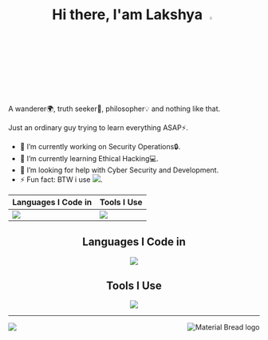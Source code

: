 <h1 align=center>Hi there, I'am Lakshya <img src="https://media.giphy.com/media/hvRJCLFzcasrR4ia7z/giphy.gif" width="4%"></h1>
A wanderer🌍, truth seeker🎩, philosopher💡 and nothing like that.

Just an ordinary guy trying to learn everything ASAP⚡.

- 🔭 I’m currently working on Security Operations🔒.
- 🌱 I’m currently learning Ethical Hacking💻.
- 🤔 I’m looking for help with Cyber Security and Development.
- ⚡ Fun fact: BTW i use ![](https://img.shields.io/badge/Arch_Linux-1793D1?style=flat&logo=arch-linux&logoColor=white).

|Languages I Code in | Tools I Use |
|---|---|
|<img src="[https://skillicons.dev/icons?i=flutter,dart,c,py,js,html,css,bash,md,cpp,sqlite](https://skillicons.dev/icons?i=flutter,dart,c,py,bash,html,css,js,md,cpp,rust,kotlin,arduino,sqlite,mysql,lua,regex,ts,nginx,nodejs&perline=5&theme=light)" /> | <img src="https://skillicons.dev/icons?i=git,figma,linux,aws,gcp,raspberrypi,ps,svg,vscode,xd" /> |

<h2 align=center>Languages I Code in</h2>
<p align="center">
    <img src="[https://skillicons.dev/icons?i=flutter,dart,c,py,js,html,css,bash,md,cpp,sqlite](https://skillicons.dev/icons?i=flutter,dart,c,py,bash,html,css,js,md,cpp,rust,kotlin,arduino,sqlite,mysql,lua,regex,ts,nginx,nodejs&perline=5&theme=light)" />
</p>

<h2 align=center>Tools I Use</h2>
<p align="center">
    <img src="https://skillicons.dev/icons?i=git,figma,linux,aws,gcp,raspberrypi,ps,svg,vscode,xd" />
</p>

<hr>

<p >
    <img align="right" src="https://github-readme-stats.vercel.app/api?username=lakshyarao22&show_icons=true&theme=midnight-purple&layout=compact" alt="Material Bread logo">
    <img align="left" src="https://github-readme-stats.vercel.app/api/top-langs/?username=lakshyarao22&theme=midnight-purple&layout=compact">
</p>

<!--
**lakshyarao22/lakshyarao22** is a ✨ _special_ ✨ repository because its `README.md` (this file) appears on your GitHub profile.

Here are some ideas to get you started:

- 🔭 I’m currently working on ...
- 🌱 I’m currently learning ...
- 👯 I’m looking to collaborate on ...
- 🤔 I’m looking for help with ...
- 💬 Ask me about ...
- 📫 How to reach me: ...
- 😄 Pronouns: ...
- ⚡ Fun fact: ...
-->
